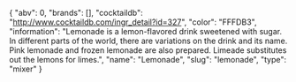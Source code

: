 {
    "abv": 0,
    "brands": [],
    "cocktaildb": "http://www.cocktaildb.com/ingr_detail?id=327",
    "color": "FFFDB3",
    "information": "Lemonade is a lemon-flavored drink sweetened with sugar. In different parts of the world, there are variations on the drink and its name. Pink lemonade and frozen lemonade are also prepared. Limeade substitutes out the lemons for limes.",
    "name": "Lemonade",
    "slug": "lemonade",
    "type": "mixer"
}